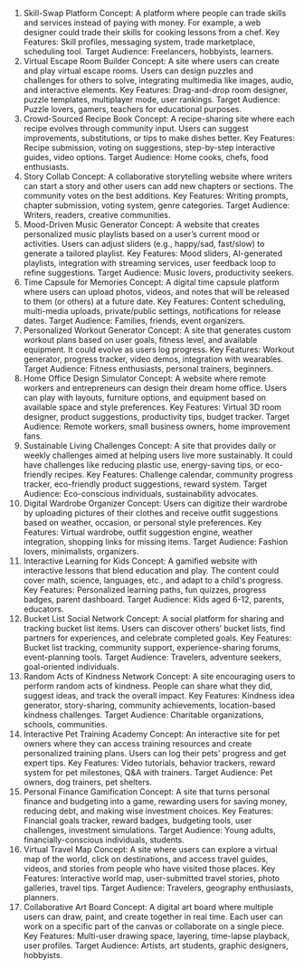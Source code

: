 1. Skill-Swap Platform
Concept: A platform where people can trade skills and services instead of paying with money. For example, a web designer could trade their skills for cooking lessons from a chef.
Key Features: Skill profiles, messaging system, trade marketplace, scheduling tool.
Target Audience: Freelancers, hobbyists, learners.
2. Virtual Escape Room Builder
Concept: A site where users can create and play virtual escape rooms. Users can design puzzles and challenges for others to solve, integrating multimedia like images, audio, and interactive elements.
Key Features: Drag-and-drop room designer, puzzle templates, multiplayer mode, user rankings.
Target Audience: Puzzle lovers, gamers, teachers for educational purposes.
3. Crowd-Sourced Recipe Book
Concept: A recipe-sharing site where each recipe evolves through community input. Users can suggest improvements, substitutions, or tips to make dishes better.
Key Features: Recipe submission, voting on suggestions, step-by-step interactive guides, video options.
Target Audience: Home cooks, chefs, food enthusiasts.
4. Story Collab
Concept: A collaborative storytelling website where writers can start a story and other users can add new chapters or sections. The community votes on the best additions.
Key Features: Writing prompts, chapter submission, voting system, genre categories.
Target Audience: Writers, readers, creative communities.
5. Mood-Driven Music Generator
Concept: A website that creates personalized music playlists based on a user’s current mood or activities. Users can adjust sliders (e.g., happy/sad, fast/slow) to generate a tailored playlist.
Key Features: Mood sliders, AI-generated playlists, integration with streaming services, user feedback loop to refine suggestions.
Target Audience: Music lovers, productivity seekers.
6. Time Capsule for Memories
Concept: A digital time capsule platform where users can upload photos, videos, and notes that will be released to them (or others) at a future date.
Key Features: Content scheduling, multi-media uploads, private/public settings, notifications for release dates.
Target Audience: Families, friends, event organizers.
7. Personalized Workout Generator
Concept: A site that generates custom workout plans based on user goals, fitness level, and available equipment. It could evolve as users log progress.
Key Features: Workout generator, progress tracker, video demos, integration with wearables.
Target Audience: Fitness enthusiasts, personal trainers, beginners.
8. Home Office Design Simulator
Concept: A website where remote workers and entrepreneurs can design their dream home office. Users can play with layouts, furniture options, and equipment based on available space and style preferences.
Key Features: Virtual 3D room designer, product suggestions, productivity tips, budget tracker.
Target Audience: Remote workers, small business owners, home improvement fans.
9. Sustainable Living Challenges
Concept: A site that provides daily or weekly challenges aimed at helping users live more sustainably. It could have challenges like reducing plastic use, energy-saving tips, or eco-friendly recipes.
Key Features: Challenge calendar, community progress tracker, eco-friendly product suggestions, reward system.
Target Audience: Eco-conscious individuals, sustainability advocates.
10. Digital Wardrobe Organizer
Concept: Users can digitize their wardrobe by uploading pictures of their clothes and receive outfit suggestions based on weather, occasion, or personal style preferences.
Key Features: Virtual wardrobe, outfit suggestion engine, weather integration, shopping links for missing items.
Target Audience: Fashion lovers, minimalists, organizers.
11. Interactive Learning for Kids
Concept: A gamified website with interactive lessons that blend education and play. The content could cover math, science, languages, etc., and adapt to a child's progress.
Key Features: Personalized learning paths, fun quizzes, progress badges, parent dashboard.
Target Audience: Kids aged 6-12, parents, educators.
12. Bucket List Social Network
Concept: A social platform for sharing and tracking bucket list items. Users can discover others’ bucket lists, find partners for experiences, and celebrate completed goals.
Key Features: Bucket list tracking, community support, experience-sharing forums, event-planning tools.
Target Audience: Travelers, adventure seekers, goal-oriented individuals.
13. Random Acts of Kindness Network
Concept: A site encouraging users to perform random acts of kindness. People can share what they did, suggest ideas, and track the overall impact.
Key Features: Kindness idea generator, story-sharing, community achievements, location-based kindness challenges.
Target Audience: Charitable organizations, schools, communities.
14. Interactive Pet Training Academy
Concept: An interactive site for pet owners where they can access training resources and create personalized training plans. Users can log their pets' progress and get expert tips.
Key Features: Video tutorials, behavior trackers, reward system for pet milestones, Q&A with trainers.
Target Audience: Pet owners, dog trainers, pet shelters.
15. Personal Finance Gamification
Concept: A site that turns personal finance and budgeting into a game, rewarding users for saving money, reducing debt, and making wise investment choices.
Key Features: Financial goals tracker, reward badges, budgeting tools, user challenges, investment simulations.
Target Audience: Young adults, financially-conscious individuals, students.
16. Virtual Travel Map
Concept: A site where users can explore a virtual map of the world, click on destinations, and access travel guides, videos, and stories from people who have visited those places.
Key Features: Interactive world map, user-submitted travel stories, photo galleries, travel tips.
Target Audience: Travelers, geography enthusiasts, planners.
17. Collaborative Art Board
Concept: A digital art board where multiple users can draw, paint, and create together in real time. Each user can work on a specific part of the canvas or collaborate on a single piece.
Key Features: Multi-user drawing space, layering, time-lapse playback, user profiles.
Target Audience: Artists, art students, graphic designers, hobbyists.